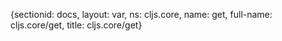 {sectionid: docs, layout: var, ns: cljs.core, name: get, full-name: cljs.core/get,
  title: cljs.core/get}
